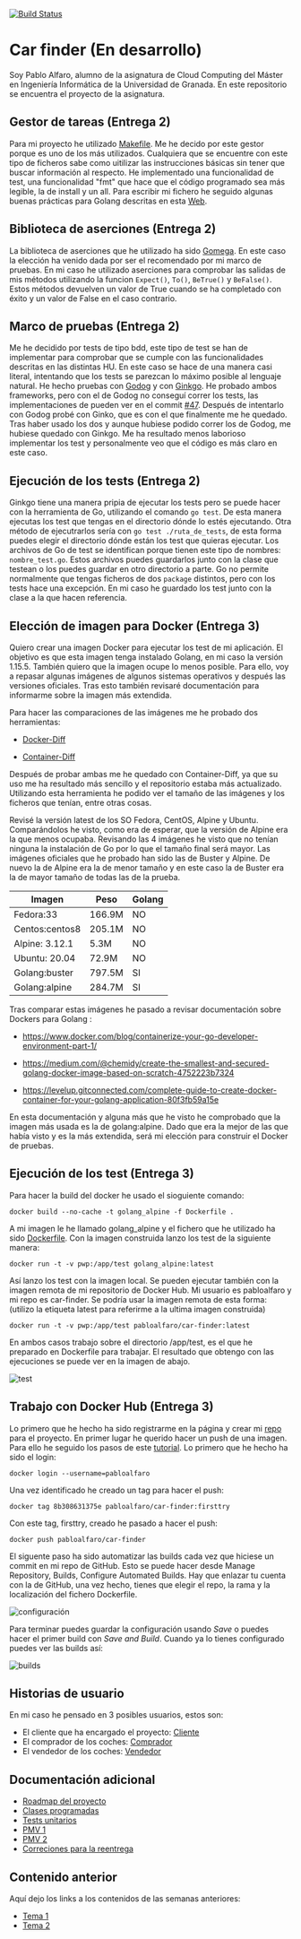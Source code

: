 [![Build Status](https://travis-ci.com/pabloalfaro/Car-finder.svg?branch=main)](https://travis-ci.com/pabloalfaro/Car-finder)

# Car finder (En desarrollo)
Soy Pablo Alfaro, alumno de la asignatura de Cloud Computing del Máster en Ingeniería Informática de la Universidad de Granada. En este repositorio se encuentra el proyecto de la asignatura.


## Gestor de tareas (Entrega 2)

Para mi proyecto he utilizado [Makefile](https://github.com/pabloalfaro/Car-finder/blob/main/Makefile). Me he decido por este gestor porque es uno de los más utilizados. Cualquiera que se encuentre con este tipo de ficheros sabe como uitilizar las instrucciones básicas sin tener que buscar información al respecto. He implementado una funcionalidad de test, una funcionalidad "fmt" que hace que el código programado sea más legible, la de install y un all. Para escribir mi fichero he seguido algunas buenas prácticas para Golang descritas en esta [Web](https://ops.tips/blog/minimal-golang-makefile/).

## Biblioteca de aserciones (Entrega 2)

La biblioteca de aserciones que he utilizado ha sido [Gomega](https://github.com/onsi/gomega). En este caso la elección ha venido dada por ser el recomendado por mi marco de pruebas. En mi caso he utilizado aserciones para comprobar las salidas de mis métodos utilizando la funcion `Expect()`, `To()`, `BeTrue()` y `BeFalse()`. Estos métodos devuelven un valor de True cuando se ha completado con éxito y un valor de False en el caso contrario.

## Marco de pruebas (Entrega 2)

Me he decidido por tests de tipo bdd, este tipo de test se han de implementar para comprobar que se cumple con las funcionalidades descritas en las distintas HU. En este caso se hace de una manera casi literal, intentando que los tests se parezcan lo máximo posible al lenguaje natural. He hecho pruebas con [Godog](https://github.com/cucumber/godog) y con [Ginkgo](https://github.com/onsi/ginkgo). He probado ambos frameworks, pero con el de Godog no conseguí correr los tests, las implementaciones de pueden ver en el commit [#47](https://github.com/pabloalfaro/Car-finder/commit/afea01ddabb865584b1fa0807eed2b5aacf6453f). Después de intentarlo con Godog probé con Ginko, que es con el que finalmente me he quedado. Tras haber usado los dos y aunque hubiese podido correr los de Godog, me hubiese quedado con Ginkgo. Me ha resultado menos laborioso implementar los test y personalmente veo que el código es más claro en este caso. 

## Ejecución de los tests (Entrega 2)

Ginkgo tiene una manera pripia de ejecutar los tests pero se puede hacer con la herramienta de Go, utilizando el comando `go test`. De esta manera ejecutas los test que tengas en el directorio dónde lo estés ejecutando. Otra método de ejecutrarlos sería con `go test ./ruta_de_tests`, de esta forma puedes elegir el directorio dónde están los test que quieras ejecutar. Los archivos de Go de test se identifican porque tienen este tipo de nombres: `nombre_test.go`. Estos archivos puedes guardarlos junto con la clase que testean o los puedes guardar en otro directorio a parte. Go no permite normalmente que tengas ficheros de dos `package` distintos, pero con los tests hace una excepción. En mi caso he guardado los test junto con la clase a la que hacen referencia.

## Elección de imagen para Docker (Entrega 3)

Quiero crear una imagen Docker para ejecutar los test de mi aplicación. El objetivo es que esta imagen tenga instalado Golang, en mi caso la versión 1.15.5. También quiero que la imagen ocupe lo menos posible. Para ello, voy a repasar algunas imágenes de algunos sistemas operativos y después las versiones oficiales. Tras esto también revisaré documentación para informarme sobre la imagen más extendida.

Para hacer las comparaciones de las imágenes me he probado dos herramientas:

-	[Docker-Diff](https://github.com/moul/docker-diff)

-	[Container-Diff](https://github.com/GoogleContainerTools/container-diff)

Después de probar ambas me he quedado con Container-Diff, ya que su uso me ha resultado más sencillo y el repositorio estaba más actualizado. Utilizando esta herramienta he podido ver el tamaño de las imágenes y los ficheros que tenían, entre otras cosas.

Revisé la versión latest de los SO Fedora, CentOS, Alpine y Ubuntu. Comparándolos he visto, como era de esperar, que la versión de Alpine era la que menos ocupaba. Revisando las 4 imágenes he visto que no tenían ninguna la instalación de Go por lo que el tamaño final será mayor.
Las imágenes oficiales que he probado han sido las de Buster y Alpine. De nuevo la de Alpine era la de menor tamaño y en este caso la de Buster era la de mayor tamaño de todas las de la prueba. 

|Imagen        |	Peso  | Golang |
|--------------|--------|--------|
|Fedora:33     | 166.9M | NO     |
|Centos:centos8| 205.1M |	NO     |
|Alpine: 3.12.1| 5.3M	  | NO     |
|Ubuntu: 20.04 | 72.9M	| NO     |
|Golang:buster | 797.5M |	SI     |
|Golang:alpine | 284.7M |	SI     |

Tras comparar estas imágenes he pasado a revisar documentación sobre Dockers para Golang :

- https://www.docker.com/blog/containerize-your-go-developer-environment-part-1/

- https://medium.com/@chemidy/create-the-smallest-and-secured-golang-docker-image-based-on-scratch-4752223b7324

-	https://levelup.gitconnected.com/complete-guide-to-create-docker-container-for-your-golang-application-80f3fb59a15e

En esta documentación y alguna más que he visto he comprobado que la imagen más usada es la de golang:alpine. Dado que era la mejor de las que había visto y es la más extendida, será mi elección para construir el Docker de pruebas.

## Ejecución de los test (Entrega 3)

Para hacer la build del docker he usado el sioguiente comando:

`docker build --no-cache -t golang_alpine -f Dockerfile .`

A mi imagen le he llamado golang_alpine y el fichero que he utilizado ha sido [Dockerfile](https://github.com/pabloalfaro/Car-finder/blob/main/Dockerfile). Con la imagen construida lanzo los test de la siguiente manera:

`docker run -t -v pwp:/app/test golang_alpine:latest`

Así lanzo los test con la imagen local. Se pueden ejecutar también con la imagen remota de mi repositorio de Docker Hub. Mi usuario es pabloalfaro y mi repo es car-finder. Se podría usar la imagen remota de esta forma: (utilizo la etiqueta latest para referirme a la ultima imagen construida)

`docker run -t -v pwp:/app/test pabloalfaro/car-finder:latest`

En ambos casos trabajo sobre el directorio /app/test, es el que he preparado en Dockerfile para trabajar. El resultado que obtengo con las ejecuciones se puede ver en la imagen de abajo.

![test](https://github.com/pabloalfaro/Car-finder/blob/main/Documentaci%C3%B3n%20adicional/run%20en%20docker.png)

## Trabajo con Docker Hub (Entrega 3)

Lo primero que he hecho ha sido registrarme en la página y crear mi [repo](https://hub.docker.com/r/pabloalfaro/car-finder) para el proyecto. En primer lugar he querido hacer un push de una imagen. Para ello he seguido los pasos de este [tutorial](https://ropenscilabs.github.io/r-docker-tutorial/04-Dockerhub.html). Lo primero que he hecho ha sido el login:

`docker login --username=pabloalfaro`

Una vez identificado he creado un tag para hacer el push:

`docker tag 8b308631375e pabloalfaro/car-finder:firsttry`

Con este tag, firsttry, creado he pasado a hacer el push:

`docker push pabloalfaro/car-finder`

El siguente paso ha sido automatizar las builds cada vez que hiciese un commit en mi repo de GitHub. Esto se puede hacer desde Manage Repository, Builds, Configure Automated Builds. Hay que enlazar tu cuenta con la de GitHub, una vez hecho, tienes que elegir el repo, la rama y la localización del fichero Dockerfile. 

![configuración](https://github.com/pabloalfaro/Car-finder/blob/main/Documentaci%C3%B3n%20adicional/configuracion%20DockerHub.png)

Para terminar puedes guardar la configuración usando *Save* o puedes hacer el primer build con *Save and Build*. Cuando ya lo tienes configurado puedes ver las builds así:

![builds](https://github.com/pabloalfaro/Car-finder/blob/main/Documentaci%C3%B3n%20adicional/builds.png)

## Historias de usuario

En mi caso he pensado en 3 posibles usuarios, estos son:

- El cliente que ha encargado el proyecto: [Cliente](https://github.com/pabloalfaro/Car-finder/issues?q=is%3Aissue+is%3Aopen+label%3Acliente)
- El comprador de los coches: [Comprador](https://github.com/pabloalfaro/Car-finder/issues?q=is%3Aissue+is%3Aopen+label%3Acomprador)
- El vendedor de los coches: [Vendedor](https://github.com/pabloalfaro/Car-finder/issues?q=is%3Aissue+is%3Aopen+label%3Avendedor)


## Documentación adicional
- [Roadmap del proyecto](https://github.com/pabloalfaro/Car-finder/blob/main/roadmap.md)
- [Clases programadas](https://github.com/pabloalfaro/Car-finder/tree/main/src)
- [Tests unitarios](https://github.com/pabloalfaro/Car-finder/tree/main/src/controlador)
- [PMV 1](https://github.com/pabloalfaro/Car-finder/milestone/3)
- [PMV 2](https://github.com/pabloalfaro/Car-finder/milestone/4)
- [Correciones para la reentrega](https://github.com/pabloalfaro/Car-finder/milestone/5)


## Contenido anterior
Aquí dejo los links a los contenidos de las semanas anteriores:

- [Tema 1](https://github.com/pabloalfaro/Car-finder/blob/main/Semanas%20anteriores/tema1.md)
- [Tema 2](https://github.com/pabloalfaro/Car-finder/blob/main/Semanas%20anteriores/tema2.md)
